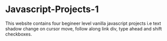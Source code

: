 # Javascript-Projects-1
This website contains four begineer level vanilla javascript projects i.e text shadow change on cursor move, follow along link div, type ahead and shift checkboxes.
